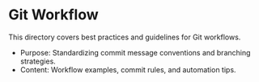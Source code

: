 # Git Workflow

This directory covers best practices and guidelines for Git workflows.

- Purpose: Standardizing commit message conventions and branching strategies.
- Content: Workflow examples, commit rules, and automation tips.
